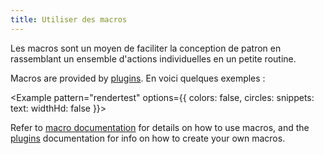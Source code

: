 ```yaml
---
title: Utiliser des macros
---
```


Les macros sont un moyen de faciliter la conception de patron en rassemblant un ensemble d'actions individuelles en un petite routine.

Macros are provided by [plugins](/reference/plugins/). En voici quelques exemples :

<Example pattern="rendertest" options={{ colors: false, circles: snippets: text: widthHd: false }}>

Refer to [macro documentation](/reference/api/macro/) for details on how to use macros, and the [plugins](/reference/plugins/) documentation for info on how to create your own macros.
